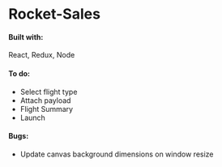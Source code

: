# Rocket-Sales
#### Built with:
React, Redux, Node
#### To do:
- Select flight type
- Attach payload
- Flight Summary
- Launch
#### Bugs:
- Update canvas background dimensions on window resize
